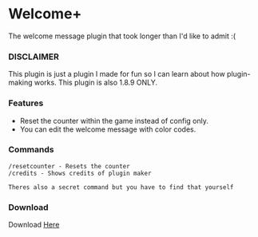 # Welcome+
The welcome message plugin that took longer than I'd like to admit :(


### DISCLAIMER
This plugin is just a plugin I made for fun so I can learn about how plugin-making works. This plugin is also 1.8.9 ONLY.

### Features
- Reset the counter within the game instead of config only.
- You can edit the welcome message with color codes.


### Commands
```
/resetcounter - Resets the counter
/credits - Shows credits of plugin maker

Theres also a secret command but you have to find that yourself
```

### Download

Download [Here](https://www.mediafire.com/file/v0qccyxxuszx2qs/InvadedWelcome.jar/file)
